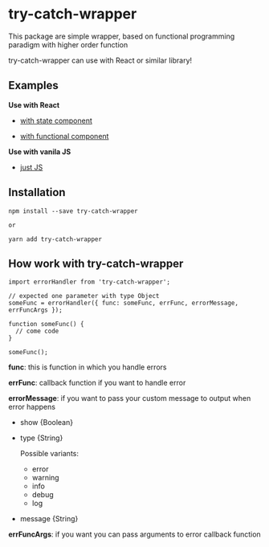 # try-catch-wrapper
This package are simple wrapper, based on functional programming paradigm with higher order function

try-catch-wrapper can use with React or similar library!


## Examples

**Use with React**

 - [with state component](https://github.com/alexeyvax/try-catch-wrapper/blob/master/examples/StatelessCompoent.jsx)

 - [with functional component](https://github.com/alexeyvax/try-catch-wrapper/blob/master/examples/FunctionalComponent.jsx)

**Use with vanila JS**

 - [just JS](https://github.com/alexeyvax/try-catch-wrapper/blob/master/examples/justJS.js)


## Installation

```
npm install --save try-catch-wrapper

or

yarn add try-catch-wrapper
```

## How work with try-catch-wrapper

```
import errorHandler from 'try-catch-wrapper';

// expected one parameter with type Object
someFunc = errorHandler({ func: someFunc, errFunc, errorMessage, errFuncArgs });

function someFunc() {
  // come code
}

someFunc();
```

**func**: this is function in which you handle errors

**errFunc**: callback function if you want to handle error

**errorMessage**: if you want to pass your custom message to output when error happens

 - show {Boolean}
 - type {String}

    Possible variants:
    * error
    * warning
    * info
    * debug
    * log

 - message {String}

**errFuncArgs**: if you want you can pass arguments to error callback function
